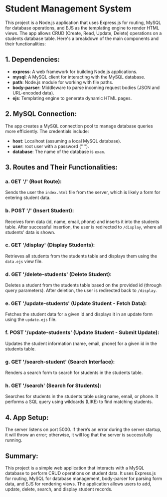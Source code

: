 # Student Management System

This project is a Node.js application that uses Express.js for routing, MySQL for database operations, and EJS as the templating engine to render HTML views. The app allows CRUD (Create, Read, Update, Delete) operations on a students database table. Here's a breakdown of the main components and their functionalities:

## 1. Dependencies:
- **express**: A web framework for building Node.js applications.
- **mysql**: A MySQL client for interacting with the MySQL database.
- **path**: Node.js module for working with file paths.
- **body-parser**: Middleware to parse incoming request bodies (JSON and URL-encoded data).
- **ejs**: Templating engine to generate dynamic HTML pages.

## 2. MySQL Connection:
The app creates a MySQL connection pool to manage database queries more efficiently. The credentials include:
- **host**: Localhost (assuming a local MySQL database).
- **user**: root user with a password (" ").
- **database**: The name of the database is `exam`.

## 3. Routes and Their Functionalities:
### a. GET '/' (Root Route):
Sends the user the `index.html` file from the server, which is likely a form for entering student data.

### b. POST '/' (Insert Student):
Receives form data (id, name, email, phone) and inserts it into the students table. After successful insertion, the user is redirected to `/display`, where all students' data is shown.

### c. GET '/display' (Display Students):
Retrieves all students from the students table and displays them using the `data.ejs` view file.

### d. GET '/delete-students' (Delete Student):
Deletes a student from the students table based on the provided id (through query parameters). After deletion, the user is redirected back to `/display`.

### e. GET '/update-students' (Update Student - Fetch Data):
Fetches the student data for a given id and displays it in an update form using the `update.ejs` file.

### f. POST '/update-students' (Update Student - Submit Update):
Updates the student information (name, email, phone) for a given id in the students table.

### g. GET '/search-student' (Search Interface):
Renders a search form to search for students in the students table.

### h. GET '/search' (Search for Students):
Searches for students in the students table using name, email, or phone. It performs a SQL query using wildcards (LIKE) to find matching students.

## 4. App Setup:
The server listens on port 5000. If there’s an error during the server startup, it will throw an error; otherwise, it will log that the server is successfully running.

## Summary:
This project is a simple web application that interacts with a MySQL database to perform CRUD operations on student data. It uses Express.js for routing, MySQL for database management, body-parser for parsing form data, and EJS for rendering views. The application allows users to add, update, delete, search, and display student records.

